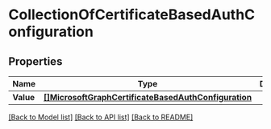 # CollectionOfCertificateBasedAuthConfiguration

## Properties

Name | Type | Description | Notes
------------ | ------------- | ------------- | -------------
**Value** | [**[]MicrosoftGraphCertificateBasedAuthConfiguration**](microsoft.graph.certificateBasedAuthConfiguration.md) |  | [optional] 

[[Back to Model list]](../README.md#documentation-for-models) [[Back to API list]](../README.md#documentation-for-api-endpoints) [[Back to README]](../README.md)


